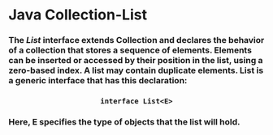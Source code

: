 <h1>Java Collection-List </h1>

<h3>The <i>List</i> interface extends Collection and declares the behavior of a collection that stores a sequence of elements. Elements can be inserted or accessed by
their position in the list, using a zero-based index. A list may contain duplicate elements. List is a generic interface that has this declaration:</h3>

<h3 align="Center">

```
interface List<E>

```
</h3>

<h3>Here, E specifies the type of objects that the list will hold.</h3>



